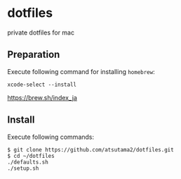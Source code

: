 # dotfiles
private dotfiles for mac

## Preparation
Execute following command for installing `homebrew`:

```
xcode-select --install
```
https://brew.sh/index_ja

## Install
Execute following commands:
```
$ git clone https://github.com/atsutama2/dotfiles.git
$ cd ~/dotfiles
./defaults.sh
./setup.sh
```
